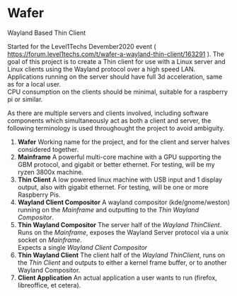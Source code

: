 # Wafer
Wayland Based Thin Client

Started for the Level1Techs Devember2020 event ( https://forum.level1techs.com/t/wafer-a-wayland-thin-client/163291 ).
The goal of this project is to create a Thin client for use with a Linux server and Linux clients using the Wayland protocol over a high speed LAN.
Applications running on the server should have full 3d acceleration, same as for a local user.  
CPU consumption on the clients should be minimal, suitable for a raspberry pi or similar.

As there are multiple servers and clients involved, including software components which simultaneously act as both a client and server, the following terminology is used throughought the project to avoid ambiguity.


1. **Wafer**
  Working name for the project, and for the client and server halves considered together.  
1. **Mainframe**
    A powerful multi-core machine with a GPU supporting the GBM protocol, and gigabit or better ethernet.
  For testing, will be my ryzen 3800x machine.
1. **Thin Client**
  A low powered linux machine with USB input and 1 display output, also with gigabit ethernet.
  For testing, will be one or more Raspberry Pis.
1. **Wayland Client Compositor**
  A wayland compositor (kde/gnome/weston) running on the *Mainframe* and outputting to the *Thin Wayland Compositor*.
1.  **Thin Wayland Compositor**
     The server half of the *Wayland ThinClient*.  Runs on the *Mainframe*, exposes the Wayland Server protocol via a unix socket on *Mainframe*.  
  Expects a single *Wayland Client Compositor*
1.  **Thin Wayland Client**
  The client half of the *Wayland ThinClient*, runs on the *Thin Client* and outputs to either a kernel frame buffer, or to another Wayland Compositor.
1.  **Client Application**
  An actual application a user wants to run (firefox, libreoffice, et cetera).  
